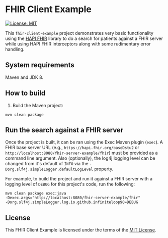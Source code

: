 # FHIR Client Example

[![License: MIT](https://img.shields.io/badge/License-MIT-blue.svg)](https://opensource.org/licenses/MIT)

This `fhir-client-example` project demonstrates very basic functionality
using the [HAPI FHIR](http://hapifhir.io/) library to do a search for patients
against a FHIR server while using HAPI FHIR interceptors along with some
rudimentary error handling.

## System requirements

Maven and JDK 8.

## How to build

1. Build the Maven project:

```
mvn clean package
```

## Run the search against a FHIR server

Once the project is built, it can be ran using the Exec Maven plugin
(`exec`).
A FHIR base server URL (e.g., `https://hapi.fhir.org/baseDstu2` or
`http://localhost:8080/fhir-server-example/fhir`) must be provided as a
command line argument. Also (optionally), the log4j logging level can be
changed from it's default of `INFO` via the
`-Dorg.slf4j.simpleLogger.defaultLogLevel` property.

For example, to build the project and run it against a FHIR server with a
logging level of `DEBUG` for this project's code, run the following:

```
mvn clean package exec:java
-Dexec.args="http://localhost:8080/fhir-server-example/fhir"
-Dorg.slf4j.simpleLogger.log.io.github.infiniteloop90=DEBUG
```

## License

This FHIR Client Example is licensed under the terms of the
[MIT License](LICENSE.txt).